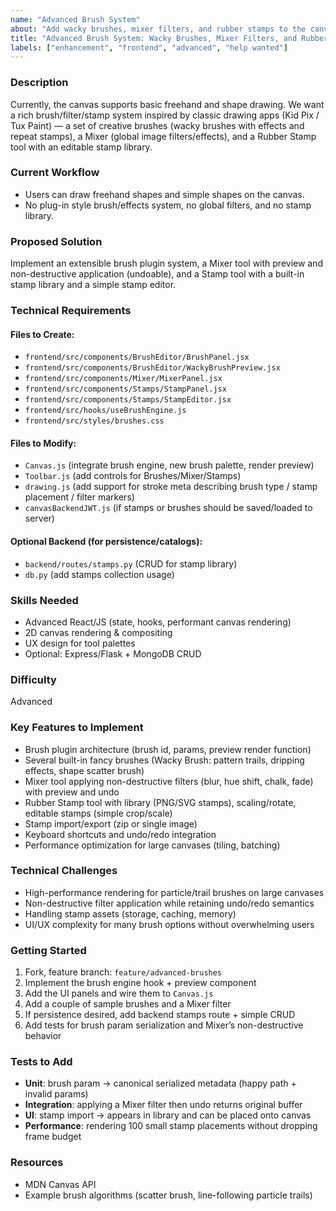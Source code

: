 ```yaml
---
name: "Advanced Brush System"
about: "Add wacky brushes, mixer filters, and rubber stamps to the canvas."
title: "Advanced Brush System: Wacky Brushes, Mixer Filters, and Rubber Stamps"
labels: ["enhancement", "frontend", "advanced", "help wanted"]
---
```


### Description
Currently, the canvas supports basic freehand and shape drawing. We want a rich brush/filter/stamp system inspired by classic drawing apps (Kid Pix / Tux Paint) — a set of creative brushes (wacky brushes with effects and repeat stamps), a Mixer (global image filters/effects), and a Rubber Stamp tool with an editable stamp library.

### Current Workflow
- Users can draw freehand shapes and simple shapes on the canvas.
- No plug-in style brush/effects system, no global filters, and no stamp library.

### Proposed Solution
Implement an extensible brush plugin system, a Mixer tool with preview and non-destructive application (undoable), and a Stamp tool with a built-in stamp library and a simple stamp editor.

### Technical Requirements
#### Files to Create:
- `frontend/src/components/BrushEditor/BrushPanel.jsx`
- `frontend/src/components/BrushEditor/WackyBrushPreview.jsx`
- `frontend/src/components/Mixer/MixerPanel.jsx`
- `frontend/src/components/Stamps/StampPanel.jsx`
- `frontend/src/components/Stamps/StampEditor.jsx`
- `frontend/src/hooks/useBrushEngine.js`
- `frontend/src/styles/brushes.css`

#### Files to Modify:
- `Canvas.js` (integrate brush engine, new brush palette, render preview)
- `Toolbar.js` (add controls for Brushes/Mixer/Stamps)
- `drawing.js` (add support for stroke meta describing brush type / stamp placement / filter markers)
- `canvasBackendJWT.js` (if stamps or brushes should be saved/loaded to server)

#### Optional Backend (for persistence/catalogs):
- `backend/routes/stamps.py` (CRUD for stamp library)
- `db.py` (add stamps collection usage)

### Skills Needed
- Advanced React/JS (state, hooks, performant canvas rendering)
- 2D canvas rendering & compositing
- UX design for tool palettes
- Optional: Express/Flask + MongoDB CRUD

### Difficulty
Advanced

### Key Features to Implement
- Brush plugin architecture (brush id, params, preview render function)
- Several built-in fancy brushes (Wacky Brush: pattern trails, dripping effects, shape scatter brush)
- Mixer tool applying non-destructive filters (blur, hue shift, chalk, fade) with preview and undo
- Rubber Stamp tool with library (PNG/SVG stamps), scaling/rotate, editable stamps (simple crop/scale)
- Stamp import/export (zip or single image)
- Keyboard shortcuts and undo/redo integration
- Performance optimization for large canvases (tiling, batching)

### Technical Challenges
- High-performance rendering for particle/trail brushes on large canvases
- Non-destructive filter application while retaining undo/redo semantics
- Handling stamp assets (storage, caching, memory)
- UI/UX complexity for many brush options without overwhelming users

### Getting Started
1. Fork, feature branch: `feature/advanced-brushes`
2. Implement the brush engine hook + preview component
3. Add the UI panels and wire them to `Canvas.js`
4. Add a couple of sample brushes and a Mixer filter
5. If persistence desired, add backend stamps route + simple CRUD
6. Add tests for brush param serialization and Mixer’s non-destructive behavior

### Tests to Add
- **Unit**: brush param → canonical serialized metadata (happy path + invalid params)
- **Integration**: applying a Mixer filter then undo returns original buffer
- **UI**: stamp import → appears in library and can be placed onto canvas
- **Performance**: rendering 100 small stamp placements without dropping frame budget

### Resources
- MDN Canvas API
- Example brush algorithms (scatter brush, line-following particle trails)